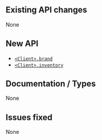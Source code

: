 ## Existing API changes
None

## New API
* [`<Client>.brand`](https://oscarnow.github.io/minecraft-server/{version}/classes/Client#brand)
* [`<Client>.inventory`](https://oscarnow.github.io/minecraft-server/{version}/classes/Client#inventory)

## Documentation / Types
None

## Issues fixed
None
